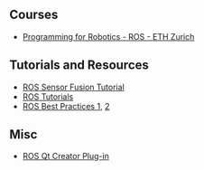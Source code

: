 
## Courses
- [Programming for Robotics - ROS - ETH Zurich](https://rsl.ethz.ch/education-students/lectures/ros.html)

## Tutorials and Resources
- [ROS Sensor Fusion Tutorial](https://github.com/methylDragon/ros-sensor-fusion-tutorial)
- [ROS Tutorials](https://github.com/ros/ros_tutorials)
- [ROS Best Practices 1](https://github.com/leggedrobotics/ros_best_practices), [2](http://wiki.ros.org/BestPractices)

## Misc
- [ROS Qt Creator
Plug-in](https://ros-qtc-plugin.readthedocs.io/en/latest/index.html)
